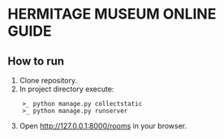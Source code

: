 # HERMITAGE MUSEUM ONLINE GUIDE

## How to run

1. Clone repository.
2. In project directory execute:
```
    >_ python manage.py collectstatic
    >_ python manage.py runserver
```
3. Open http://127.0.0.1:8000/rooms in your browser.
